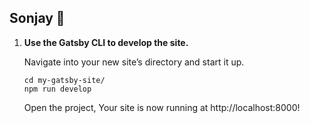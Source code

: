 ## Sonjay 🚀 

1.  **Use the Gatsby CLI to develop the site.**

    Navigate into your new site’s directory and start it up.
    ```shell
    cd my-gatsby-site/
    npm run develop
    ```
    Open the project,
    Your site is now running at http://localhost:8000!
